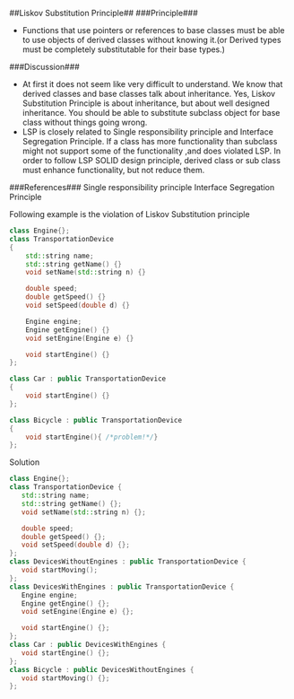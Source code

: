 ##Liskov Substitution Principle##
###Principle###

- Functions that use pointers or references to base classes must be able to use objects of derived classes without knowing it.(or Derived types must be completely substitutable for their base types.)

###Discussion###
- At first it does not seem like very difficult to understand. We know that derived classes and base classes talk about inheritance. Yes, Liskov Substitution Principle is about inheritance, but about well designed inheritance. You should be able to substitute subclass object for base class without things going wrong.
- 	LSP is closely related to Single responsibility principle and Interface Segregation Principle. If a class has more functionality than subclass might not support some of the functionality ,and does violated LSP. In order to follow LSP SOLID design principle, derived class or sub class must enhance functionality, but not reduce them. 


###References###
Single responsibility principle
Interface Segregation Principle

Following example is the violation of Liskov Substitution principle
```CPP
class Engine{};
class TransportationDevice
{
    std::string name;
    std::string getName() {}
    void setName(std::string n) {}

    double speed;
    double getSpeed() {}
    void setSpeed(double d) {}

    Engine engine;
    Engine getEngine() {}
    void setEngine(Engine e) {}

    void startEngine() {}
};

class Car : public TransportationDevice
{
    void startEngine() {}
};

class Bicycle : public TransportationDevice
{
    void startEngine(){ /*problem!*/}
};
```

Solution

```cpp
class Engine{};
class TransportationDevice {
   std::string name;
   std::string getName() {};
   void setName(std::string n) {};

   double speed;
   double getSpeed() {};
   void setSpeed(double d) {};
};
class DevicesWithoutEngines : public TransportationDevice {
   void startMoving();
};
class DevicesWithEngines : public TransportationDevice {
   Engine engine;
   Engine getEngine() {};
   void setEngine(Engine e) {};

   void startEngine() {};
};
class Car : public DevicesWithEngines {
   void startEngine() {};
};
class Bicycle : public DevicesWithoutEngines {
   void startMoving() {};
};
```
